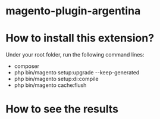 # magento-plugin-argentina

# How to install this extension?

Under your root folder, run the following command lines:

- composer 
- php bin/magento setup:upgrade --keep-generated
- php bin/magento setup:di:compile
- php bin/magento cache:flush

# How to see the results
